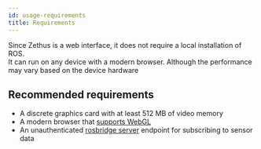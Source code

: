 ```yaml
---
id: usage-requirements
title: Requirements
---
```


Since Zethus is a web interface, it does not require a local installation of ROS.  
It can run on any device with a modern browser. Although the performance may vary based on the device hardware

## Recommended requirements
* A discrete graphics card with at least 512 MB of video memory  
* A modern browser that [supports WebGL](https://caniuse.com/#search=webgl)  
* An unauthenticated [rosbridge server](http://wiki.ros.org/rosbridge_server) endpoint for subscribing to sensor data

